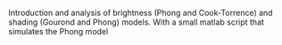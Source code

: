 Introduction and analysis of brightness (Phong and Cook-Torrence) and shading (Gourond and Phong) models. With a small matlab script that simulates the Phong model
